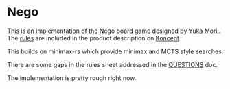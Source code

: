 Nego
==

This is an implementation of the Nego board game designed by Yuka Morii. The
[rules](https://koncent.net/00/wp-content/uploads/2023/08/nego-rule.pdf) are
included in the product description on [Koncent](https://koncent.jp/view/item/000000001904).


This builds on minimax-rs which provide minimax and MCTS style searches.

There are some gaps in the rules sheet addressed in the [QUESTIONS](doc/QUESTIONS.md) doc.

The implementation is pretty rough right now.

